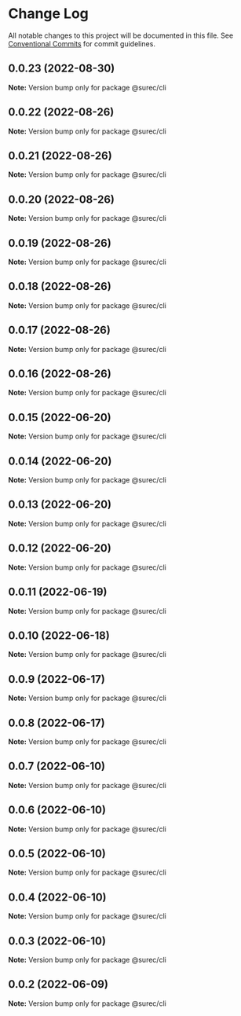 # Change Log

All notable changes to this project will be documented in this file.
See [Conventional Commits](https://conventionalcommits.org) for commit guidelines.

## 0.0.23 (2022-08-30)

**Note:** Version bump only for package @surec/cli





## 0.0.22 (2022-08-26)

**Note:** Version bump only for package @surec/cli





## 0.0.21 (2022-08-26)

**Note:** Version bump only for package @surec/cli





## 0.0.20 (2022-08-26)

**Note:** Version bump only for package @surec/cli





## 0.0.19 (2022-08-26)

**Note:** Version bump only for package @surec/cli





## 0.0.18 (2022-08-26)

**Note:** Version bump only for package @surec/cli





## 0.0.17 (2022-08-26)

**Note:** Version bump only for package @surec/cli





## 0.0.16 (2022-08-26)

**Note:** Version bump only for package @surec/cli





## 0.0.15 (2022-06-20)

**Note:** Version bump only for package @surec/cli





## 0.0.14 (2022-06-20)

**Note:** Version bump only for package @surec/cli





## 0.0.13 (2022-06-20)

**Note:** Version bump only for package @surec/cli





## 0.0.12 (2022-06-20)

**Note:** Version bump only for package @surec/cli





## 0.0.11 (2022-06-19)

**Note:** Version bump only for package @surec/cli





## 0.0.10 (2022-06-18)

**Note:** Version bump only for package @surec/cli





## 0.0.9 (2022-06-17)

**Note:** Version bump only for package @surec/cli





## 0.0.8 (2022-06-17)

**Note:** Version bump only for package @surec/cli





## 0.0.7 (2022-06-10)

**Note:** Version bump only for package @surec/cli





## 0.0.6 (2022-06-10)

**Note:** Version bump only for package @surec/cli





## 0.0.5 (2022-06-10)

**Note:** Version bump only for package @surec/cli





## 0.0.4 (2022-06-10)

**Note:** Version bump only for package @surec/cli





## 0.0.3 (2022-06-10)

**Note:** Version bump only for package @surec/cli





## 0.0.2 (2022-06-09)

**Note:** Version bump only for package @surec/cli
